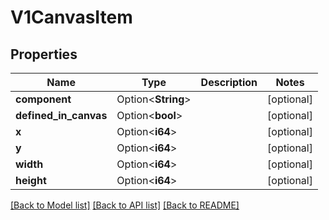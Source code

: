 # V1CanvasItem

## Properties

Name | Type | Description | Notes
------------ | ------------- | ------------- | -------------
**component** | Option<**String**> |  | [optional]
**defined_in_canvas** | Option<**bool**> |  | [optional]
**x** | Option<**i64**> |  | [optional]
**y** | Option<**i64**> |  | [optional]
**width** | Option<**i64**> |  | [optional]
**height** | Option<**i64**> |  | [optional]

[[Back to Model list]](../README.md#documentation-for-models) [[Back to API list]](../README.md#documentation-for-api-endpoints) [[Back to README]](../README.md)


